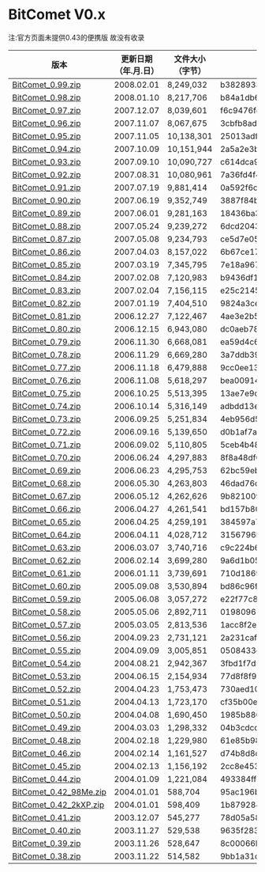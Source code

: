 # BitComet V0.x

注:官方页面未提供0.43的便携版 故没有收录  

| 版本 | 更新日期 （年.月.日） | 文件大小（字节） | MD5 | SHA256 |
| --- | --- | --- | --- |--- |
| [BitComet\_0.99.zip](https://github.com/bitcomet-post-bar/BC-official/raw/refs/heads/V0.x/V0.x/BitComet_0.99.zip) | 2008.02.01 | 8,249,032 | b3828933c9f43b8e1d89b1494aad1b7c | 0f996a01855c2acfe948e713ff0363bfecf1f20c6f29f6614cae824196899731 |
| [BitComet\_0.98.zip](https://github.com/bitcomet-post-bar/BC-official/raw/refs/heads/V0.x/V0.x/BitComet_0.98.zip) | 2008.01.10 | 8,217,706 | b84a1db6f3464a0a5bdab5abcd0c8f80 | c6456be9e82b67ae708cf2cb003b44225fe78a5716448ba65b5c744faf8f5eb2 |
| [BitComet\_0.97.zip](https://github.com/bitcomet-post-bar/BC-official/raw/refs/heads/V0.x/V0.x/BitComet_0.97.zip) | 2007.12.07 | 8,039,601 | f6c9476fec22756b1ffc996e51adfeae | a38fd54d1747a29397a2db0c37f5942f01bff4be5ecfb1bac8a258cb717177c6 |
| [BitComet\_0.96.zip](https://github.com/bitcomet-post-bar/BC-official/raw/refs/heads/V0.x/V0.x/BitComet_0.96.zip) | 2007.11.07 | 8,067,675 | 3cbfb8add7a5566362dc403b29eec7da | a5ef8aeeb34acffe7a546481b74875a932edbe3c3e793d8e3737354a6204b071 |
| [BitComet_0.95.zip](https://github.com/bitcomet-post-bar/BC-official/raw/refs/heads/V0.x/V0.x/BitComet_0.95.zip) | 2007.11.05 | 10,138,301 | 25013adf8ac711949806834983027cc4 | 947016bee5c6d6e695348eecc6dc31602107b69c086ac522260b8fd477b2d5fa |
| [BitComet_0.94.zip](https://github.com/bitcomet-post-bar/BC-official/raw/refs/heads/V0.x/V0.x/BitComet_0.94.zip) | 2007.10.09 | 10,151,944 | 2a5a2e3b970bca116bb70c22a7cd09ed | 68b9a0dc1679c99b18b96e8064fd0b2bdbbef6fb1c625219ae7ef8982b2c855c |
| [BitComet_0.93.zip](https://github.com/bitcomet-post-bar/BC-official/raw/refs/heads/V0.x/V0.x/BitComet_0.93.zip) | 2007.09.10 | 10,090,727 | c614dca9744a7eb4bea0307698bd30a6 | 6168eb6ba322d5e2e9520f61388e33aeebe3b2269df9c36dbc8aa9c90a1c0c63 |
| [BitComet_0.92.zip](https://github.com/bitcomet-post-bar/BC-official/raw/refs/heads/V0.x/V0.x/BitComet_0.92.zip) | 2007.08.31 | 10,080,961 | 7a36fd4f4f9d3360293c81931c744ca1 | 021af1dc76fe4758ca696585d7a0f1d4af47d600dd9746ea0aae07cf3274b730 |
| [BitComet_0.91.zip](https://github.com/bitcomet-post-bar/BC-official/raw/refs/heads/V0.x/V0.x/BitComet_0.91.zip) | 2007.07.19 | 9,881,414 | 0a592f6cfabfacf285466dd6e9879c8d | ee595690e7e4da162e9f328c40842c7062d5260d03ddbfcf846e42df6a71c579 |
| [BitComet_0.90.zip](https://github.com/bitcomet-post-bar/BC-official/raw/refs/heads/V0.x/V0.x/BitComet_0.90.zip) | 2007.06.19 | 9,352,749 | 3887f84bb6e74f0512d288046214248b | a139aa2ce9abf55e475eda13125f6d650cd3e126ff1a767c15290d786b594ea3 |
| [BitComet_0.89.zip](https://github.com/bitcomet-post-bar/BC-official/raw/refs/heads/V0.x/V0.x/BitComet_0.89.zip) | 2007.06.01 | 9,281,163 | 18436ba3a2784a09782e4e9774436302 | 88ee9bccc31d082500dec4e5945dda9b3a09f4453e70f1c1fc1ee495885be796 |
| [BitComet_0.88.zip](https://github.com/bitcomet-post-bar/BC-official/raw/refs/heads/V0.x/V0.x/BitComet_0.88.zip) | 2007.05.24 | 9,239,272 | 6dcd20439071a3c7b72293a107c008de | a441319174276327c593065b69c6931a40039c63b46e7526a30045bd8e7db403 |
| [BitComet_0.87.zip](https://github.com/bitcomet-post-bar/BC-official/raw/refs/heads/V0.x/V0.x/BitComet_0.87.zip) | 2007.05.08 | 9,234,793 | ce5d7e05840a4dc0f9d2629c21043ba7 | c6bdfe70ee843505c360e2ab4610cecaf22230dfa4ced12e4bda587a32626511 |
| [BitComet_0.86.zip](https://github.com/bitcomet-post-bar/BC-official/raw/refs/heads/V0.x/V0.x/BitComet_0.86.zip) | 2007.04.03 | 8,157,022 | 6b67ce17deec4116c2430541e02e6966 | 766f73281f083a55f7ea26eca5e2aa651d0415df86a07fd4a195107abc09edc8 |
| [BitComet_0.85.zip](https://github.com/bitcomet-post-bar/BC-official/raw/refs/heads/V0.x/V0.x/BitComet_0.85.zip) | 2007.03.19 | 7,345,795 | 7e18a9676ce00b31f5e7eb2740c63454 | cefe90d5c3ea7896686591c6562c789d85f1344211f7b130720be728f53ef642 |
| [BitComet_0.84.zip](https://github.com/bitcomet-post-bar/BC-official/raw/refs/heads/V0.x/V0.x/BitComet_0.84.zip) | 2007.02.08 | 7,120,983 | b9436df1835d4027b866b6c03a6540b6 | 6b8ac5bc312c579eb6ff79c418f3dad6af0cee69c9a4cb8c1eb2fa4a57312709 |
| [BitComet_0.83.zip](https://github.com/bitcomet-post-bar/BC-official/raw/refs/heads/V0.x/V0.x/BitComet_0.83.zip) | 2007.02.04 | 7,156,115 | e25c21455e660bc32a994846c161287a | f3b6717c457d795f9a5d34bc705e74222bfd339fa11722504429a0a57a9afd63 |
| [BitComet_0.82.zip](https://github.com/bitcomet-post-bar/BC-official/raw/refs/heads/V0.x/V0.x/BitComet_0.82.zip) | 2007.01.19 | 7,404,510 | 9824a3ced71ebd94634116b483b62199 | 0d2aeb0ab6e67b89039bfb59c01c69f21a54b54c569617fe1a2b6ff36eef64cf |
| [BitComet\_0.81.zip](https://github.com/bitcomet-post-bar/BC-official/raw/refs/heads/V0.x/V0.x/BitComet_0.81.zip) | 2006.12.27 | 7,122,467 | 4ae3e2b5656bb227733e525b1ac1d0f1 | 5921ffb1e8df860946e966053e39f20345eb9b46ef1494678a0298277778650d |
| [BitComet\_0.80.zip](https://github.com/bitcomet-post-bar/BC-official/raw/refs/heads/V0.x/V0.x/BitComet_0.80.zip) | 2006.12.15 | 6,943,080 | dc0aeb786f50890b659aeedec775ce9b | 9fba84536e3f4f8756d5472cb0ed9cb7ab1d7fc4fe357b229d710149a44f0bf3 |
| [BitComet\_0.79.zip](https://github.com/bitcomet-post-bar/BC-official/raw/refs/heads/V0.x/V0.x/BitComet_0.79.zip) | 2006.11.30 | 6,668,081 | ea59d4c63c8d71aa0a022c99fc01b941 | 577c6406e0c9650a249ea37320a87670a8094fdc7b33b178f8494fdb765b7d23 |
| [BitComet\_0.78.zip](https://github.com/bitcomet-post-bar/BC-official/raw/refs/heads/V0.x/V0.x/BitComet_0.78.zip) | 2006.11.29 | 6,669,280 | 3a7ddb39b12072f266eb2debc2a81c0f | ab6a8ede16595f4d5b32703411de6eaa7cbd61737c01ecfe136bb262d9789c30 |
| [BitComet\_0.77.zip](https://github.com/bitcomet-post-bar/BC-official/raw/refs/heads/V0.x/V0.x/BitComet_0.77.zip) | 2006.11.18 | 6,479,888 | 9cc0ee1380c5748732401f7ce32ac0c2 | 081275900c9a5941c6de24d0e79376b332e27ec0c856ab584c90ed700192d6bd |
| [BitComet\_0.76.zip](https://github.com/bitcomet-post-bar/BC-official/raw/refs/heads/V0.x/V0.x/BitComet_0.76.zip) | 2006.11.08 | 5,618,297 | bea00914bc23b5dbab1af96c11e82a3b | efb134ac410f4800723d308b7520895f335b6c3efe15c8f63dacdd5a3f9bb263 |
| [BitComet\_0.75.zip](https://github.com/bitcomet-post-bar/BC-official/raw/refs/heads/V0.x/V0.x/BitComet_0.75.zip) | 2006.10.25 | 5,513,395 | 13ae7e9c58210b40b27bc1bff8adb88f | c8e114d47a92674c0fbcef6cf4b5aa96d28aad175df74a06c536e09725fc4700 |
| [BitComet\_0.74.zip](https://github.com/bitcomet-post-bar/BC-official/raw/refs/heads/V0.x/V0.x/BitComet_0.74.zip) | 2006.10.14 | 5,316,149 | adbdd13e8a842bfe47d3c0d94740328a | 4be99aad8b9fc53fa87d05765a45d29501ee4c9bff572b6b30d3852ea4a9188f |
| [BitComet\_0.73.zip](https://github.com/bitcomet-post-bar/BC-official/raw/refs/heads/V0.x/V0.x/BitComet_0.73.zip) | 2006.09.25 | 5,251,834 | 4eb956d51770947359d031bbb668df63 | f758a810a798fa92ce6231abea6273ab068135ed58c6418938acd01890239d97 |
| [BitComet\_0.72.zip](https://github.com/bitcomet-post-bar/BC-official/raw/refs/heads/V0.x/V0.x/BitComet_0.72.zip) | 2006.09.16 | 5,139,650 | d0b1af7ae473f0cfe523b406ce42d1a7 | 8e6604289425ba8a9513cb9056bf73b46c54d6509ec70638a503e2bae86f3021 |
| [BitComet\_0.71.zip](https://github.com/bitcomet-post-bar/BC-official/raw/refs/heads/V0.x/V0.x/BitComet_0.71.zip) | 2006.09.02 | 5,110,805 | 5ceb4b48b0595f994c09ac14824610a8 | 6cead988f3363a3f3ec6fc5509186e4694f1873ed42355f0832c098c4a68cb79 |
| [BitComet\_0.70.zip](https://github.com/bitcomet-post-bar/BC-official/raw/refs/heads/V0.x/V0.x/BitComet_0.70.zip) | 2006.06.24 | 4,297,883 | 8f8a48df02077c70662c4bcf68765596 | 3689d398a6ee3f2de969af273007cd83c68009871ea02924d253de7622a3fb1d |
| [BitComet\_0.69.zip](https://github.com/bitcomet-post-bar/BC-official/raw/refs/heads/V0.x/V0.x/BitComet_0.69.zip) | 2006.06.23 | 4,295,753 | 62bc59ebff8703b27fa862e7a4a0ba3f | bba752095651c10238ba07a168cdbc5a2c80939e22b70f25ee46b20e9ddf26d8 |
| [BitComet\_0.68.zip](https://github.com/bitcomet-post-bar/BC-official/raw/refs/heads/V0.x/V0.x/BitComet_0.68.zip) | 2006.05.30 | 4,263,803 | 46dad76cfb877134eb92c39a90b106ca | 45551c5a3b2a4a0492300c246e3b3ad7c3b6d406d6096acfb92b50c999886fd0 |
| [BitComet\_0.67.zip](https://github.com/bitcomet-post-bar/BC-official/raw/refs/heads/V0.x/V0.x/BitComet_0.67.zip) | 2006.05.12 | 4,262,626 | 9b821009b1ca7d58d6a2a1af4a2abf6f | 7af87d40a929fbcec52918c8eea80b8c50c1d3f7497328bad70e9f0ccfc6f67b |
| [BitComet\_0.66.zip](https://github.com/bitcomet-post-bar/BC-official/raw/refs/heads/V0.x/V0.x/BitComet_0.66.zip) | 2006.04.27 | 4,261,541 | bd157b80185ff8573741c278a4e2f2cd | a9808a7b0488b088e27e5a9b0e401821d1795609bc48f675e86f7204b109c3e8 |
| [BitComet\_0.65.zip](https://github.com/bitcomet-post-bar/BC-official/raw/refs/heads/V0.x/V0.x/BitComet_0.65.zip) | 2006.04.25 | 4,259,191 | 384597a74ee889d195c38db8ef4889a6 | b4cffaa6ea392c513b42472541c199c28037879a78d5cbeb3e46cee2aeb9a389 |
| [BitComet\_0.64.zip](https://github.com/bitcomet-post-bar/BC-official/raw/refs/heads/V0.x/V0.x/BitComet_0.64.zip) | 2006.04.11 | 4,028,712 | 3156796ba01a596bc12230d490df1e91 | e31c641eb11d4438a5d0db5d0df301f06a6b25c0bb5a5b0e0af25d70009aecac |
| [BitComet\_0.63.zip](https://github.com/bitcomet-post-bar/BC-official/raw/refs/heads/V0.x/V0.x/BitComet_0.63.zip) | 2006.03.07 | 3,740,716 | c9c224b68c78c512f3de7e23ad52b7be | e59161f8cf1d37e5bfcc3c166cd91631eb13f91e0eb88c5ad7c68c6272800d34 |
| [BitComet\_0.62.zip](https://github.com/bitcomet-post-bar/BC-official/raw/refs/heads/V0.x/V0.x/BitComet_0.62.zip) | 2006.02.14 | 3,699,280 | 9a6d1b052b9079617a4936b857f1c1f9 | 86098de4b5fdfd1677d572da44ca0ea8a9c1e169242a4c27d4511052130e6983 |
| [BitComet\_0.61.zip](https://github.com/bitcomet-post-bar/BC-official/raw/refs/heads/V0.x/V0.x/BitComet_0.61.zip) | 2006.01.11 | 3,739,691 | 710d18699795f1dbef5f4c6540f4633f | 00166e913e965b8a4275c001ec8b733a2c5eca28e3daf9eeb33b97b8319a3027 |
| [BitComet\_0.60.zip](https://github.com/bitcomet-post-bar/BC-official/raw/refs/heads/V0.x/V0.x/BitComet_0.60.zip) | 2005.09.08 | 3,530,894 | bd86c96f10f7855baf4399bda0aaf6c5 | 3c1ea501c4db88f9214dbbd8df07178a4d2ce248e4bb68482c6ee53907da89e3 |
| [BitComet\_0.59.zip](https://github.com/bitcomet-post-bar/BC-official/raw/refs/heads/V0.x/V0.x/BitComet_0.59.zip) | 2005.06.08 | 3,057,272 | e22f77c8192bd7d9cb903f93d37b89d1 | ce94e20c3d2944d921152dcf14a5f11c7743e8e0c9e9b97b3159406b5c64e62f |
| [BitComet\_0.58.zip](https://github.com/bitcomet-post-bar/BC-official/raw/refs/heads/V0.x/V0.x/BitComet_0.58.zip) | 2005.05.06 | 2,892,711 | 0198096176b3d688e02e1282bb978df6 | 7acff0d11057819992c5985da014c88fadac49b6c284d0921b4406ce7aeccf26 |
| [BitComet\_0.57.zip](https://github.com/bitcomet-post-bar/BC-official/raw/refs/heads/V0.x/V0.x/BitComet_0.57.zip) | 2005.03.05 | 2,813,536 | 1acc8f2ea5fa5885e47e4f7d08f31cfb | 17084dae07b65cd16b5f70723a01dca4d7d923eb450b1c78615b3f89ddf86b9b |
| [BitComet\_0.56.zip](https://github.com/bitcomet-post-bar/BC-official/raw/refs/heads/V0.x/V0.x/BitComet_0.56.zip) | 2004.09.23 | 2,731,121 | 2a231cafcc3c5ace6869db4ccc70e6d4 | c619c2d1f831f18ceb33bb9c1fcfbf83f54acec44893158bba685a6e46e32aed |
| [BitComet\_0.55.zip](https://github.com/bitcomet-post-bar/BC-official/raw/refs/heads/V0.x/V0.x/BitComet_0.55.zip) | 2004.09.09 | 3,005,851 | 0508433c82f4f91d607039fb0cc182eb | 6dc676c3be7a750e63f0124952d160b4a6899df4557e5c71f52061fd1d2a6ca9 |
| [BitComet\_0.54.zip](https://github.com/bitcomet-post-bar/BC-official/raw/refs/heads/V0.x/V0.x/BitComet_0.54.zip) | 2004.08.21 | 2,942,367 | 3fbd1f7d5c46d401a65d4e144bb35d19 | 3cee47598ec684aeccb588d5f3b0b0952f6ec82ffee73c5e683fbc10802081d4 |
| [BitComet\_0.53.zip](https://github.com/bitcomet-post-bar/BC-official/raw/refs/heads/V0.x/V0.x/BitComet_0.53.zip) | 2004.06.15 | 2,154,934 | 77d8f8f91d2e6c30db02fbb0e5036b19 | 74bf204f39f3c5886ac0959880075190f43f924086e345f916402e449e869072 |
| [BitComet\_0.52.zip](https://github.com/bitcomet-post-bar/BC-official/raw/refs/heads/V0.x/V0.x/BitComet_0.52.zip) | 2004.04.23 | 1,753,473 | 730aed10688175010e1a92748f645e45 | a512dd2162a46841053b9b8f5d8fd4dd7fc459f1ae641c99cae889fbbd708975 |
| [BitComet\_0.51.zip](https://github.com/bitcomet-post-bar/BC-official/raw/refs/heads/V0.x/V0.x/BitComet_0.51.zip) | 2004.04.13 | 1,723,170 | cf35b00e4959d0e8101eb92d6e68ecf3 | f8acaa9fd26db1b118d206618b8a9c1ba7615fcad818c21457205ed467f6e62e |
| [BitComet\_0.50.zip](https://github.com/bitcomet-post-bar/BC-official/raw/refs/heads/V0.x/V0.x/BitComet_0.50.zip) | 2004.04.08 | 1,690,450 | 1985b880f61a655217f505ad3a35af2a | 6c142781e0a14ad299089519bc86dbfdaa3cce6f14922c1bfbdd7839a4570002 |
| [BitComet\_0.49.zip](https://github.com/bitcomet-post-bar/BC-official/raw/refs/heads/V0.x/V0.x/BitComet_0.49.zip) | 2004.03.03 | 1,298,332 | 04b3cdcd5e9de88c11beadba5a195e6d | 45fec8d6e2c90b4a381c4d8e6abcc765570a53b4ad82f1bd927183da1b33709f |
| [BitComet\_0.48.zip](https://github.com/bitcomet-post-bar/BC-official/raw/refs/heads/V0.x/V0.x/BitComet_0.48.zip) | 2004.02.18 | 1,229,980 | 61e85b981070801cb74f87e85d372448 | bac3b2cdaa74de0145de32c42d9725f9ea8b9d161f261c39774afda69bbbde5e |
| [BitComet\_0.46.zip](https://github.com/bitcomet-post-bar/BC-official/raw/refs/heads/V0.x/V0.x/BitComet_0.46.zip) | 2004.02.14 | 1,161,527 | d74b8d8da15558cd2b75a03138415255 | fcefb3e4a904bc91d55a2803609aac27c70f6bf41fd9dcb4db387527665784d4 |
| [BitComet\_0.45.zip](https://github.com/bitcomet-post-bar/BC-official/raw/refs/heads/V0.x/V0.x/BitComet_0.45.zip) | 2004.02.13 | 1,156,192 | 2cc8e453843c6097b803b23e461e8e6b | a6aeab712dac0e3867a251f84328c86b554201458bfbfbaaac7d912d2c99bdeb |
| [BitComet\_0.44.zip](https://github.com/bitcomet-post-bar/BC-official/raw/refs/heads/V0.x/V0.x/BitComet_0.44.zip) | 2004.01.09 | 1,221,084 | 493384ffdfcf5bf3f1d5befb39e4cc96 | 0e439fd3f836556b93832b81f48a1ed91c660a11d0fefa54532c8ef63a1d0341 |
| [BitComet\_0.42\_98Me.zip](https://github.com/bitcomet-post-bar/BC-official/raw/refs/heads/V0.x/V0.x/BitComet_0.42_98Me.zip) | 2004.01.01 | 588,704 | 95ac196bfd158cdab7e48b5266f8ef31 | 01b5ce19f0f32b588623347f200adcd496a4d1a518c62b3d10e4dad135aee2cf |
| [BitComet\_0.42\_2kXP.zip](https://github.com/bitcomet-post-bar/BC-official/raw/refs/heads/V0.x/V0.x/BitComet_0.42_2kXP.zip) | 2004.01.01 | 598,409 | 1b87928437219a6419dddeab5f0e24a1 | aa9d1d94f3b43ef3c73e09f0b9effc64720a1de1f3f23c7a55378e1e03108d96 |
| [BitComet\_0.41.zip](https://github.com/bitcomet-post-bar/BC-official/raw/refs/heads/V0.x/V0.x/BitComet_0.41.zip) | 2003.12.07 | 545,277 | 78d05a5889f72c4ff19e47b3081e9228 | 04871afc8bb09023dca220a10626bf84a4644aadf760b63cf30a6599e952bb99 |
| [BitComet\_0.40.zip](https://github.com/bitcomet-post-bar/BC-official/raw/refs/heads/V0.x/V0.x/BitComet_0.40.zip) | 2003.11.27 | 529,538 | 9635f2839a6ba3d9a3aa6a0a900a9aaf | 5351b240874ad87338ed270e4fe37c524e522fa551d20f785de1453b8295172d |
| [BitComet\_0.39.zip](https://github.com/bitcomet-post-bar/BC-official/raw/refs/heads/V0.x/V0.x/BitComet_0.39.zip) | 2003.11.26 | 528,647 | 8c00066b4c2d9b13e36f39d5dba3fc5c | 5411d6ccecd9bfdf7031b326ca55d567a0c4cae9a00e5d5038f6e90838f0b4a2 |
| [BitComet\_0.38.zip](https://github.com/bitcomet-post-bar/BC-official/raw/refs/heads/V0.x/V0.x/BitComet_0.38.zip) | 2003.11.22 | 514,582 | 9bb1a31c90d62589bc3cffa03da9686b | 6ddfb38b0d4455237f561c6a53b467256c4f00406722cba12a4da23da3eefa25 |

